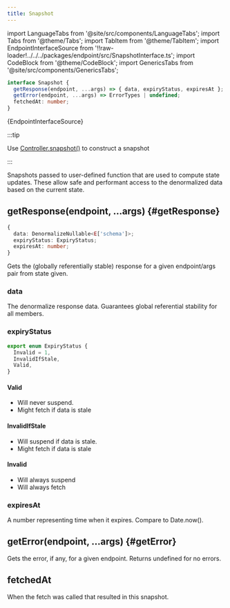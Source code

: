 ```yaml
---
title: Snapshot
---
```


<head>
  <title>Snapshot - Safe data access for Rest Hooks</title>
</head>

import LanguageTabs from '@site/src/components/LanguageTabs';
import Tabs from '@theme/Tabs';
import TabItem from '@theme/TabItem';
import EndpointInterfaceSource from '!!raw-loader!../../../packages/endpoint/src/SnapshotInterface.ts';
import CodeBlock from '@theme/CodeBlock';
import GenericsTabs from '@site/src/components/GenericsTabs';

<GenericsTabs>

```ts
interface Snapshot {
  getResponse(endpoint, ...args)​ => { data, expiryStatus, expiresAt };
  getError(endpoint, ...args)​ => ErrorTypes | undefined;
  fetchedAt: number;
}
```
<CodeBlock className="language-typescript">{EndpointInterfaceSource}</CodeBlock>

</GenericsTabs>

:::tip

Use [Controller.snapshot()](./Controller.md#snapshot) to construct a snapshot

:::

Snapshots passed to user-defined function that are used to compute state updates. These
allow safe and performant access to the denormalized data based on the current state.

## getResponse(endpoint, ...args) {#getResponse}

```ts title="returns"
{
  data: DenormalizeNullable<E['schema']>;
  expiryStatus: ExpiryStatus;
  expiresAt: number;
}
```

Gets the (globally referentially stable) response for a given endpoint/args pair from state given.

### data

The denormalize response data. Guarantees global referential stability for all members.

### expiryStatus

```ts
export enum ExpiryStatus {
  Invalid = 1,
  InvalidIfStale,
  Valid,
}
```

#### Valid

- Will never suspend.
- Might fetch if data is stale

#### InvalidIfStale

- Will suspend if data is stale.
- Might fetch if data is stale

#### Invalid

- Will always suspend
- Will always fetch

### expiresAt

A number representing time when it expires. Compare to Date.now().


## getError(endpoint, ...args) {#getError}

Gets the error, if any, for a given endpoint. Returns undefined for no errors.


## fetchedAt

When the fetch was called that resulted in this snapshot.
